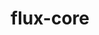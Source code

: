 ---
title: "flux-core"
layout: cache
categories: [package, develop-2025-03-23]
meta: {"compilers": ["gcc@=11.4.0", "gcc@=7.5.0", "oneapi@=2024.2.1"], "num_specs": 6, "num_specs_by_stack": {"e4s": 2, "e4s-neoverse-v2": 2, "e4s-oneapi": 1, "radiuss": 1, "root": 6}, "oss": ["ubuntu18.04", "ubuntu22.04"], "platforms": ["linux"], "stacks": ["e4s", "e4s-neoverse-v2", "e4s-oneapi", "radiuss", "root"], "targets": ["neoverse_v2", "x86_64_v3"], "versions": ["0.67.0"]}
spec_details: [{"compiler": "gcc@=11.4.0", "hash": "35mlyekxf3e6dczpiidbmomfdmexlws3", "os": "ubuntu22.04", "platform": "linux", "size": "-", "stacks": ["e4s-neoverse-v2", "root"], "target": "neoverse_v2", "variants": ["build_system=autotools", "~cuda", "~docs", "~security"], "versions": ["0.67.0"]}, {"compiler": "gcc@=11.4.0", "hash": "6mnnv5tie2hsgbf4hhsqjuzcv47ocy63", "os": "ubuntu22.04", "platform": "linux", "size": "-", "stacks": ["e4s", "root"], "target": "x86_64_v3", "variants": ["build_system=autotools", "+cuda", "~docs", "~security"], "versions": ["0.67.0"]}, {"compiler": "gcc@=7.5.0", "hash": "itfi5pm5hajc6pzm5m4v34dfq2aep4ua", "os": "ubuntu18.04", "platform": "linux", "size": "-", "stacks": ["radiuss", "root"], "target": "x86_64_v3", "variants": ["build_system=autotools", "~cuda", "~docs", "~security"], "versions": ["0.67.0"]}, {"compiler": "gcc@=11.4.0", "hash": "l52wn7ykqzh7bwryuzyr7gtlhjtaayzw", "os": "ubuntu22.04", "platform": "linux", "size": "-", "stacks": ["e4s-neoverse-v2", "root"], "target": "neoverse_v2", "variants": ["build_system=autotools", "+cuda", "~docs", "~security"], "versions": ["0.67.0"]}, {"compiler": "gcc@=11.4.0", "hash": "mjhyob4endfrxzzhy4of2ew2vk5nb73s", "os": "ubuntu22.04", "platform": "linux", "size": "-", "stacks": ["e4s", "root"], "target": "x86_64_v3", "variants": ["build_system=autotools", "~cuda", "~docs", "~security"], "versions": ["0.67.0"]}, {"compiler": "oneapi@=2024.2.1", "hash": "uz43dw6bzexmo4vbv4hjdecj335ljyyg", "os": "ubuntu22.04", "platform": "linux", "size": "-", "stacks": ["e4s-oneapi", "root"], "target": "x86_64_v3", "variants": ["build_system=autotools", "~cuda", "~docs", "~security"], "versions": ["0.67.0"]}]
---